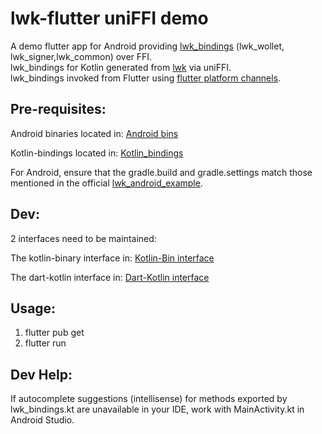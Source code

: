 # lwk-flutter uniFFI demo

A demo flutter app for Android providing [lwk_bindings](https://docs.rs/lwk_bindings/latest/lwk_bindings) (lwk_wollet, lwk_signer,lwk_common) over FFI.  
lwk_bindings for Kotlin generated from [lwk](https://github.com/Blockstream/lwk) via uniFFI.  
lwk_bindings invoked from Flutter using [flutter platform channels](https://docs.flutter.dev/platform-integration/platform-channels).  

## Pre-requisites:

Android binaries located in:
[Android bins](android/app/src/main/jniLibs)

Kotlin-bindings located in:
[Kotlin_bindings](android/app/src/main/kotlin/lwk_bindings.kt)

For Android, ensure that the gradle.build and gradle.settings match those mentioned in the official [lwk_android_example](https://github.com/Blockstream/lwk/tree/master/lwk_bindings/android_bindings).

## Dev:

2 interfaces need to be maintained:

The kotlin-binary interface in: 
[Kotlin-Bin interface](android/app/src/main/kotlin/com/example/uniffi_flutter_test/MainActivity.kt)

The dart-kotlin interface in:
[Dart-Kotlin interface](lib/main.dart)

## Usage:

1. flutter pub get
2. flutter run

## Dev Help:
If autocomplete suggestions (intellisense) for methods exported by lwk_bindings.kt are unavailable in your IDE, work with MainActivity.kt in Android Studio.
